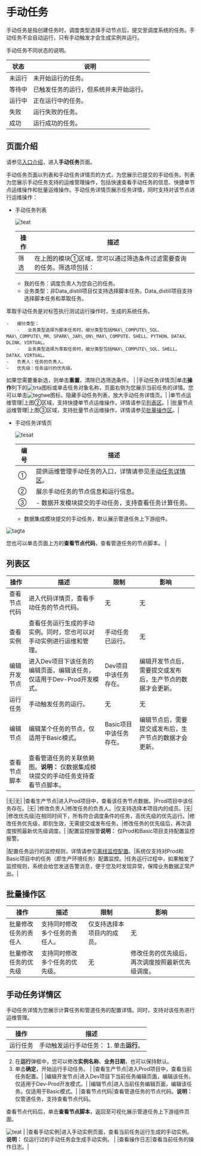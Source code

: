 # 手动任务

手动任务是指创建任务时，调度类型选择手动节点后，提交至调度系统的任务。手动任务不会自动运行，只有手动触发才会生成实例并运行。

手动任务不同状态的说明。

|状态|说明|
|--|--|
|未运行|未开始运行的任务。|
|等待中|已触发任务的运行，但系统并未开始运行。|
|运行中|正在运行中的任务。|
|失败|运行失败的任务。|
|成功|运行成功的任务。|

## 页面介绍

请参见[入口介绍](/cn.zh-CN/运维中心/概述.md)，进入**手动任务**页面。

手动任务页面以列表和手动任务详情页的方式，为您展示已提交的手动任务。列表为您展示手动任务支持的运维管理操作，包括快速查看手动任务的信息、快捷单节点运维操作和批量运维操作。手动任务详情页展示任务详情，同时支持对该节点进行运维操作：

-   手动任务列表

    ![teat](https://static-aliyun-doc.oss-accelerate.aliyuncs.com/assets/img/zh-CN/4055276061/p148701.png)

    |操作|描述|
    |--|--|
    |筛选|在上图的模块①区域，您可以通过筛选条件过滤需要查询的任务。筛选项包括：

    -   我的任务：调度负责人为您自己的任务。
    -   业务类型：非Data\_distill项目仅支持选择脚本任务。Data\_distill项目支持选择脚本任务和萃取任务。

萃取手动任务是对标签执行测试运行操作时，生成的系统任务。

    -   细分类型：
        -   业务类型选择为脚本任务时，细分类型包括MAX\_COMPUTE\_SQL、MAX\_COMPUTE\_MR、SPARK\_JAR\_ON\_MAX\_COMPUTE、SHELL、PYTHON、DATAX、DLINK、VIRTUAL。
        -   业务类型选择为萃取任务时，细分类型包括MAX\_COMPUTE\_SQL、SHELL、DATAX、VIRTUAL。
    -   负责人：任务的负责人。
    -   优先级：任务运行的优先级。
如果您需要重新选，则单击**重置**，清除已选筛选条件。 |
    |手动任务详情页|单击**操作**列下的![trta](https://static-aliyun-doc.oss-accelerate.aliyuncs.com/assets/img/zh-CN/2130376061/p186375.png)图标或单击任务对象名称，页面右侧为您展示当前任务的详情。您可以单击![tegtwe](https://static-aliyun-doc.oss-accelerate.aliyuncs.com/assets/img/zh-CN/1192520061/p148915.png)图标，隐藏手动任务列表，放大手动任务详情页。|
    |单节点运维管理|上图②区域，支持快捷单节点运维操作，详情请参见[列表区](#section_c4f_nd5_5ko)。|
    |批量节点运维管理|上图③区域，支持批量节点运维操作，详情请参见[批量操作区](#section_u3c_yq9_3p5)。|

-   手动任务详情页

    ![tesat](https://static-aliyun-doc.oss-accelerate.aliyuncs.com/assets/img/zh-CN/2130376061/p186543.png)

    |编号|描述|
    |--|--|
    |①|提供运维管理手动任务的入口，详情请参见[手动任务详情区](#section_5ue_bha_rj4)。|
    |②|展示手动任务的节点信息和运行信息。|
    |③|    -   数据开发模块提交的手动任务，支持查看任务计算任务。
    -   数据集成模块提交的手动任务，默认展示管道任务上下游组件。

![tagta](https://static-aliyun-doc.oss-accelerate.aliyuncs.com/assets/img/zh-CN/2130376061/p186548.png)

您也可以单击页面上方的**查看节点代码**，查看管道任务的节点脚本。 |


## 列表区

|操作|描述|限制|影响|
|--|--|--|--|
|查看节点代码|进入代码详情页，查看手动任务的节点代码。|无|无|
|查看实例|查看任务运行生成的手动实例。同时，您也可以对手动实例进行运维和管理。|手动任务已运行。|无|
|编辑开发节点|进入Dev项目下该任务的编辑页面，编辑该任务，仅适用于Dev-Prod开发模式。|Dev项目中该任务存在。|编辑开发节点后，需要提交或发布后，生产节点的数据才会更新。|
|运行任务|手动触发任务的运行。|无|无|
|编辑节点|编辑某个任务的节点，仅适用于Basic模式。|Basic项目中该任务存在。|编辑节点后，需要提交或发布后，生产节点的数据才会更新。|
|查看节点脚本|查看管道任务的关联依赖图。**说明：** 仅数据集成模块提交的手动任务支持查看节点脚本。

|无|无|
|查看生产节点|进入Prod项目中，查看该任务节点数据。|Prod项目中该任务存在。|无|
|修改负责人|修改任务的负责人。|仅支持选择本项目内的成员。|无|
|修改优先级|在相同时间下，所有符合调度条件的任务，高优先级的优先运行。|修改任务优先级，即刻生效，无需提交或发布任务。|修改任务的优先级后，再次调度按照最新优先级调度。|
|配置监控报警**说明：** 仅Prod和Basic项目支持配置监控报警。

|配置任务运行的监控规则，详情请参见[离线监控配置](/cn.zh-CN/运维中心/监控报警/离线监控配置.md)。|系统仅支持对Prod和Basic项目中的任务（即生产环境任务）配置监控。|任务运行过程中，如果触发了监控规则，系统会给您发送告警消息，便于您及时发现异常，保障业务数据正常产出。|

## 批量操作区

|操作|描述|限制|影响|
|--|--|--|--|
|批量修改任务的责任人|支持同时修改多个任务的责任人。|仅支持选择本项目内的成员。|无|
|批量修改任务的优先级|支持同时修改多个任务的优先级。|无|修改任务的优先级后，再次调度按照最新优先级调度。|

## 手动任务详情区

手动任务详情为您展示计算任务和管道任务的配置详情。同时，支持对该任务进行运维管理。

|操作|描述|
|--|--|
|运行任务|手动触发运行手动任务： 1.  单击**运行**。
2.  在**运行**弹框中，您可以修改**实例名称**、**业务日期**，也可以保持默认。
3.  单击**确定**，开始运行手动任务。 |
|查看生产节点|进入Prod项目中，查看当前任务配置。|
|编辑开发节点|进入Dev项目下当前任务编辑页面，编辑该任务。仅适用于Dev-Prod开发模式。|
|编辑节点|进入当前任务编辑页面，编辑该任务。仅适用于Basic模式。|
|查看节点代码|查看管道任务的节点代码。**说明：** 仅管道任务，支持查看节点代码。

查看节点代码后，单击**查看节点脚本**，返回至可视化展示管道任务上下游组件页面。

![teat](https://static-aliyun-doc.oss-accelerate.aliyuncs.com/assets/img/zh-CN/2130376061/p186539.png) |
|查看手动实例|进入手动实例页面，查看当前任务运行生成的手动实例。**说明：** 仅运行过的手动任务会生成手动实例。 |
|查看操作日志|查看当前任务的操作日志。|

